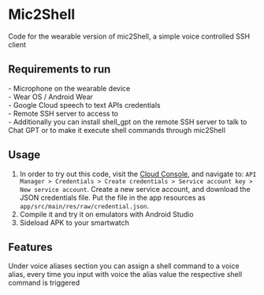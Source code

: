 # Mic2Shell
Code for the wearable version of mic2Shell, a simple voice controlled SSH client
## Requirements to run
\- Microphone on the wearable device  
\- Wear OS / Android Wear  
\- Google Cloud speech to text APIs credentials  
\- Remote SSH server to access to  
\- Additionally you can install shell_gpt on the remote SSH server to talk to Chat GPT or to make it execute shell commands through mic2Shell
## Usage
1. In order to try out this code, visit the [Cloud Console](https://console.cloud.google.com/), and
navigate to:
`API Manager > Credentials > Create credentials > Service account key > New service account`.
Create a new service account, and download the JSON credentials file. Put the file in the app
resources as `app/src/main/res/raw/credential.json`.
2. Compile it and try it on emulators with Android Studio
3. Sideload APK to your smartwatch
## Features
Under voice aliases section you can assign a shell command to a voice alias, every time you input with voice the alias value the respective shell command is triggered
